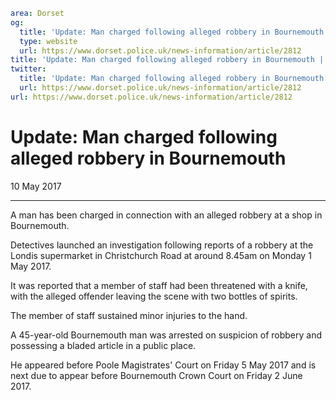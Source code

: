 ```yaml
area: Dorset
og:
  title: 'Update: Man charged following alleged robbery in Bournemouth'
  type: website
  url: https://www.dorset.police.uk/news-information/article/2812
title: 'Update: Man charged following alleged robbery in Bournemouth |'
twitter:
  title: 'Update: Man charged following alleged robbery in Bournemouth'
  url: https://www.dorset.police.uk/news-information/article/2812
url: https://www.dorset.police.uk/news-information/article/2812
```

# Update: Man charged following alleged robbery in Bournemouth

10 May 2017

* * *

A man has been charged in connection with an alleged robbery at a shop in Bournemouth.

Detectives launched an investigation following reports of a robbery at the Londis supermarket in Christchurch Road at around 8.45am on Monday 1 May 2017.

It was reported that a member of staff had been threatened with a knife, with the alleged offender leaving the scene with two bottles of spirits.

The member of staff sustained minor injuries to the hand.

A 45-year-old Bournemouth man was arrested on suspicion of robbery and possessing a bladed article in a public place.

He appeared before Poole Magistrates' Court on Friday 5 May 2017 and is next due to appear before Bournemouth Crown Court on Friday 2 June 2017.
